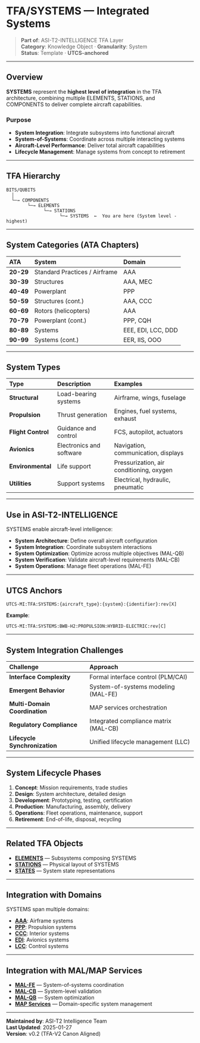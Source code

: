 # TFA/SYSTEMS — Integrated Systems

> **Part of**: ASI-T2-INTELLIGENCE TFA Layer  
> **Category**: Knowledge Object · **Granularity**: System  
> **Status**: Template · **UTCS-anchored**

---

## Overview

**SYSTEMS** represent the **highest level of integration** in the TFA architecture, combining multiple ELEMENTS, STATIONS, and COMPONENTS to deliver complete aircraft capabilities.

### Purpose

- **System Integration**: Integrate subsystems into functional aircraft
- **System-of-Systems**: Coordinate across multiple interacting systems
- **Aircraft-Level Performance**: Deliver total aircraft capabilities
- **Lifecycle Management**: Manage systems from concept to retirement

---

## TFA Hierarchy

```
BITS/QUBITS
  │
  └─→ COMPONENTS
        └─→ ELEMENTS
              └─→ STATIONS
                    └─→ SYSTEMS  ←  You are here (System level - highest)
```

---

## System Categories (ATA Chapters)

| ATA | System | Domain |
| :--- | :--- | :--- |
| **20-29** | Standard Practices / Airframe | AAA |
| **30-39** | Structures | AAA, MEC |
| **40-49** | Powerplant | PPP |
| **50-59** | Structures (cont.) | AAA, CCC |
| **60-69** | Rotors (helicopters) | AAA |
| **70-79** | Powerplant (cont.) | PPP, CQH |
| **80-89** | Systems | EEE, EDI, LCC, DDD |
| **90-99** | Systems (cont.) | EER, IIS, OOO |

---

## System Types

| Type | Description | Examples |
| :--- | :--- | :--- |
| **Structural** | Load-bearing systems | Airframe, wings, fuselage |
| **Propulsion** | Thrust generation | Engines, fuel systems, exhaust |
| **Flight Control** | Guidance and control | FCS, autopilot, actuators |
| **Avionics** | Electronics and software | Navigation, communication, displays |
| **Environmental** | Life support | Pressurization, air conditioning, oxygen |
| **Utilities** | Support systems | Electrical, hydraulic, pneumatic |

---

## Use in ASI-T2-INTELLIGENCE

SYSTEMS enable aircraft-level intelligence:

- **System Architecture**: Define overall aircraft configuration
- **System Integration**: Coordinate subsystem interactions
- **System Optimization**: Optimize across multiple objectives (MAL-QB)
- **System Verification**: Validate aircraft-level requirements (MAL-CB)
- **System Operations**: Manage fleet operations (MAL-FE)

---

## UTCS Anchors

```
UTCS-MI:TFA:SYSTEMS:{aircraft_type}:{system}:{identifier}:rev[X]
```

**Example**:
```
UTCS-MI:TFA:SYSTEMS:BWB-H2:PROPULSION:HYBRID-ELECTRIC:rev[C]
```

---

## System Integration Challenges

| Challenge | Approach |
| :--- | :--- |
| **Interface Complexity** | Formal interface control (PLM/CAI) |
| **Emergent Behavior** | System-of-systems modeling (MAL-FE) |
| **Multi-Domain Coordination** | MAP services orchestration |
| **Regulatory Compliance** | Integrated compliance matrix (MAL-CB) |
| **Lifecycle Synchronization** | Unified lifecycle management (LLC) |

---

## System Lifecycle Phases

1. **Concept**: Mission requirements, trade studies
2. **Design**: System architecture, detailed design
3. **Development**: Prototyping, testing, certification
4. **Production**: Manufacturing, assembly, delivery
5. **Operations**: Fleet operations, maintenance, support
6. **Retirement**: End-of-life, disposal, recycling

---

## Related TFA Objects

- **[ELEMENTS](../ELEMENTS/README.md)** — Subsystems composing SYSTEMS
- **[STATIONS](../STATIONS/README.md)** — Physical layout of SYSTEMS
- **[STATES](../STATES/README.md)** — System state representations

---

## Integration with Domains

SYSTEMS span multiple domains:

- **[AAA](../../DOMAINS/AAA-AIRFRAMES-AERODYNAMICS-AIRWORTHINESS/)**: Airframe systems
- **[PPP](../../DOMAINS/PPP-PROPULSION-FUEL-SYSTEMS/)**: Propulsion systems
- **[CCC](../../DOMAINS/CCC-COCKPIT-CABIN-CARGO/)**: Interior systems
- **[EDI](../../DOMAINS/EDI-ELECTRONICS-DIGITAL-INSTRUMENTS/)**: Avionics systems
- **[LCC](../../DOMAINS/LCC-LINKAGES-CONTROL-COMMUNICATIONS/)**: Control systems

---

## Integration with MAL/MAP Services

- **[MAL-FE](../../MAL-SERVICES/MAL-FE/README.md)** — System-of-systems coordination
- **[MAL-CB](../../MAL-SERVICES/MAL-CB/README.md)** — System-level validation
- **[MAL-QB](../../MAL-SERVICES/MAL-QB/README.md)** — System optimization
- **[MAP Services](../../MAP-SERVICES/)** — Domain-specific system management

---

**Maintained by**: ASI-T2 Intelligence Team  
**Last Updated**: 2025-01-27  
**Version**: v0.2 (TFA-V2 Canon Aligned)
